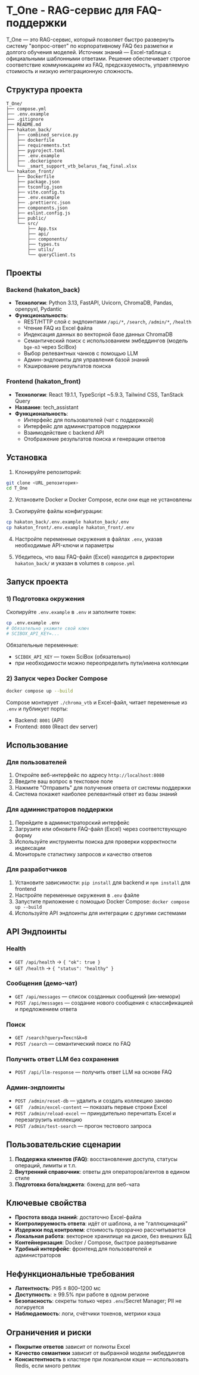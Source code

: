 # T_One - RAG-сервис для FAQ-поддержки

T_One — это RAG-сервис, который позволяет быстро развернуть систему "вопрос-ответ" по корпоративному FAQ без разметки и долгого обучения моделей. Источник знаний — Excel-таблица с официальными шаблонными ответами. Решение обеспечивает строгое соответствие коммуникациям из FAQ, предсказуемость, управляемую стоимость и низкую интеграционную сложность.

## Структура проекта

```
T_One/
├── compose.yml
├── .env.example
├── .gitignore
├── README.md
├── hakaton_back/
│   ├── combined_service.py
│   ├── dockerfile
│   ├── requirements.txt
│   ├── pyproject.toml
│   ├── .env.example
│   ├── .dockerignore
│   └── _smart_support_vtb_belarus_faq_final.xlsx
└── hakaton_front/
    ├── Dockerfile
    ├── package.json
    ├── tsconfig.json
    ├── vite.config.ts
    ├── .env.example
    ├── .prettierrc.json
    ├── components.json
    ├── eslint.config.js
    ├── public/
    └── src/
        ├── App.tsx
        ├── api/
        ├── components/
        ├── types.ts
        ├── utils/
        └── queryClient.ts
```
## Проекты

### Backend (hakaton_back)
- **Технологии**: Python 3.13, FastAPI, Uvicorn, ChromaDB, Pandas, openpyxl, Pydantic
- **Функциональность**:
  - REST/HTTP слой с эндпоинтами `/api/*`, `/search`, `/admin/*`, `/health`
  - Чтение FAQ из Excel файла
  - Индексация данных во векторной базе данных ChromaDB
  - Семантический поиск с использованием эмбеддингов (модель `bge-m3` через SciBox)
  - Выбор релевантных чанков с помощью LLM
  - Админ-эндпоинты для управления базой знаний
  - Кэширование результатов поиска

### Frontend (hakaton_front)
- **Технологии**: React 19.1.1, TypeScript ~5.9.3, Tailwind CSS, TanStack Query
- **Название**: tech_assistant
- **Функциональность**:
  - Интерфейс для пользователей (чат с поддержкой)
  - Интерфейс для администраторов поддержки
  - Взаимодействие с backend API
  - Отображение результатов поиска и генерации ответов

## Установка

1. Клонируйте репозиторий:
```bash
git clone <URL_репозитория>
cd T_One
```

2. Установите Docker и Docker Compose, если они еще не установлены

3. Скопируйте файлы конфигурации:
```bash
cp hakaton_back/.env.example hakaton_back/.env
cp hakaton_front/.env.example hakaton_front/.env
```

4. Настройте переменные окружения в файлах `.env`, указав необходимые API-ключи и параметры

5. Убедитесь, что ваш FAQ-файл (Excel) находится в директории `hakaton_back/` и указан в volumes в `compose.yml`

## Запуск проекта


### 1) Подготовка окружения

Скопируйте `.env.example` в `.env` и заполните токен:

```bash
cp .env.example .env
# Обязательно укажите свой ключ
# SCIBOX_API_KEY=...
```

Обязательные переменные:
- `SCIBOX_API_KEY` — токен SciBox (обязательно)
- при необходимости можно переопределить пути/имена коллекции

### 2) Запуск через Docker Compose

```bash
docker compose up --build
```

Compose монтирует `./chroma_vtb` и Excel-файл, читает переменные из `.env` и публикует порты:
- Backend: `8001` (API)
- Frontend: `8080` (React dev server)

## Использование

### Для пользователей
1. Откройте веб-интерфейс по адресу `http://localhost:8080`
2. Введите ваш вопрос в текстовое поле
3. Нажмите "Отправить" для получения ответа от системы поддержки
4. Система покажет наиболее релевантный ответ из базы знаний

### Для администраторов поддержки
1. Перейдите в администраторский интерфейс
2. Загрузите или обновите FAQ-файл (Excel) через соответствующую форму
3. Используйте инструменты поиска для проверки корректности индексации
4. Мониторьте статистику запросов и качество ответов

### Для разработчиков
1. Установите зависимости: `pip install` для backend и `npm install` для frontend
2. Настройте переменные окружения в `.env` файле
3. Запустите приложение с помощью Docker Compose: `docker compose up --build`
4. Используйте API эндпоинты для интеграции с другими системами

## API Эндпоинты

### Health
- `GET /api/health` → `{ "ok": true }`
- `GET /health` → `{ "status": "healthy" }`

### Сообщения (демо-чат)
- `GET /api/messages` — список созданных сообщений (ин-мемори)
- `POST /api/messages` — создание нового сообщения с классификацией и предложением ответа

### Поиск
- `GET /search?query=Текст&k=8`
- `POST /search` — семантический поиск по FAQ

### Получить ответ LLM без сохранения
- `POST /api/llm-response` — получить ответ LLM на основе FAQ

### Админ-эндпоинты
- `POST /admin/reset-db` — удалить и создать коллекцию заново
- `GET  /admin/excel-content` — показать первые строки Excel
- `POST /admin/reload-excel` — принудительно перечитать Excel и перезагрузить коллекцию
- `POST /admin/test-search` — прогон тестового запроса

## Пользовательские сценарии

1. **Поддержка клиентов (FAQ)**: восстановление доступа, статусы операций, лимиты и т.п.
2. **Внутренний справочник**: ответы для операторов/агентов в едином стиле
3. **Подготовка бота/виджета**: бэкенд для веб-чата

## Ключевые свойства

- **Простота ввода знаний**: достаточно Excel-файла
- **Контролируемость ответа**: идёт от шаблона, а не "галлюцинаций"
- **Издержки под контролем**: стоимость прозрачно рассчитывается
- **Локальная работа**: векторное хранилище на диске, без внешних БД
- **Контейнеризация**: Docker / Compose, быстрое развертывание
- **Удобный интерфейс**: фронтенд для пользователей и администраторов

## Нефункциональные требования

- **Латентность**: P95 ≤ 800–1200 мс
- **Доступность**: ≥ 99.5% при работе в одном регионе
- **Безопасность**: секреты только через `.env`/Secret Manager; PII не логируется
- **Наблюдаемость**: логи, счётчики токенов, метрики кэша

## Ограничения и риски

- **Покрытие ответов** зависит от полноты Excel
- **Качество семантики** зависит от выбранной модели эмбеддингов
- **Консистентность** в кластере при локальном кэше — использовать Redis, если много реплик